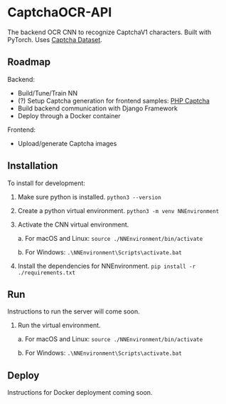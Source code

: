# CaptchaOCR-API

The backend OCR CNN to recognize CaptchaV1 characters.
Built with PyTorch. Uses [Captcha Dataset](https://www.kaggle.com/datasets/parsasam/captcha-dataset).

## Roadmap

Backend:
- Build/Tune/Train NN
- (?) Setup Captcha generation for frontend samples: [PHP Captcha](https://github.com/Gregwar/Captcha)
- Build backend communication with Django Framework
- Deploy through a Docker container

Frontend:
- Upload/generate Captcha images

## Installation
To install for development:

1. Make sure python is installed.
`python3 --version`

2. Create a python virtual environment.
`python3 -m venv NNEnvironment`

3. Activate the CNN virtual environment. 
    
    a. For macOS and Linux:
`source ./NNEnvironment/bin/activate`

    b. For Windows:
`.\NNEnvironment\Scripts\activate.bat`

4. Install the dependencies for NNEnvironment.
`pip install -r ./requirements.txt`


## Run
Instructions to run the server will come soon.

1. Run the virtual environment.

    a. For macOS and Linux:
`source ./NNEnvironment/bin/activate`

    b. For Windows:
`.\NNEnvironment\Scripts\activate.bat`

## Deploy
Instructions for Docker deployment coming soon.